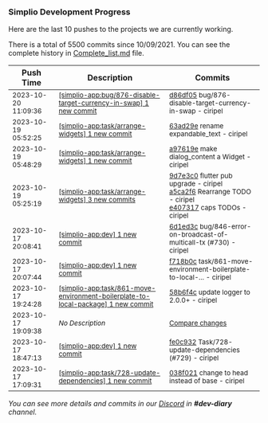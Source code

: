 
### Simplio Development Progress

Here are the last 10 pushes to the projects we are currently working.

There is a total of 5500 commits since 10/09/2021. You can see the complete history in
 [Complete_list.md](Complete_list.md) file.

| Push Time | Description | Commits |
| --- | --- | --- |
| <sub>2023-10-20 11:09:36</sub> | <sub>[[simplio-app:bug/876-disable-target-currency-in-swap] 1 new commit](https://github.com/SimplioOfficial/simplio-app/commit/d86df051d83f6ff06d375c189babc5df40033c8f)</sub> | <sub>[d86df05](https://github.com/SimplioOfficial/simplio-app/commit/d86df051d83f6ff06d375c189babc5df40033c8f) bug/876-disable-target-currency-in-swap - ciripel</sub> |
| <sub>2023-10-19 05:52:25</sub> | <sub>[[simplio-app:task/arrange-widgets] 1 new commit](https://github.com/SimplioOfficial/simplio-app/commit/63ad29e612dd4f736393edd15f8b9dc79d6963d6)</sub> | <sub>[63ad29e](https://github.com/SimplioOfficial/simplio-app/commit/63ad29e612dd4f736393edd15f8b9dc79d6963d6) rename expandable_text - ciripel</sub> |
| <sub>2023-10-19 05:48:29</sub> | <sub>[[simplio-app:task/arrange-widgets] 1 new commit](https://github.com/SimplioOfficial/simplio-app/commit/a97619ef57d541c5176afb67022f2248c0551e43)</sub> | <sub>[a97619e](https://github.com/SimplioOfficial/simplio-app/commit/a97619ef57d541c5176afb67022f2248c0551e43) make dialog_content a Widget - ciripel</sub> |
| <sub>2023-10-19 05:25:19</sub> | <sub>[[simplio-app:task/arrange-widgets] 3 new commits](https://github.com/SimplioOfficial/simplio-app/compare/9d7e3c0e9937^...e407317fade2)</sub> | <sub>[9d7e3c0](https://github.com/SimplioOfficial/simplio-app/commit/9d7e3c0e9937db6f4de9089351c1b68245fdea96) flutter pub upgrade - ciripel<br>[a5ca2f6](https://github.com/SimplioOfficial/simplio-app/commit/a5ca2f6a88ba91a1262736f2ad387a4ba3fd94ec) Rearrange TODO - ciripel<br>[e407317](https://github.com/SimplioOfficial/simplio-app/commit/e407317fade2d90de1b9d9926480d4b651be908f) caps TODOs - ciripel</sub> |
| <sub>2023-10-17 20:08:41</sub> | <sub>[[simplio-app:dev] 1 new commit](https://github.com/SimplioOfficial/simplio-app/commit/6d1ed3c28dbe0a8ade7ea9079675658c663a1296)</sub> | <sub>[6d1ed3c](https://github.com/SimplioOfficial/simplio-app/commit/6d1ed3c28dbe0a8ade7ea9079675658c663a1296) bug/846-error-on-broadcast-of-multicall-tx (#730) - ciripel</sub> |
| <sub>2023-10-17 20:07:44</sub> | <sub>[[simplio-app:dev] 1 new commit](https://github.com/SimplioOfficial/simplio-app/commit/f718b0ca9c8b4f1fdd78813592181a78ab54c451)</sub> | <sub>[f718b0c](https://github.com/SimplioOfficial/simplio-app/commit/f718b0ca9c8b4f1fdd78813592181a78ab54c451) task/861-move-environment-boilerplate-to-local-... - ciripel</sub> |
| <sub>2023-10-17 19:24:28</sub> | <sub>[[simplio-app:task/861-move-environment-boilerplate-to-local-package] 1 new commit](https://github.com/SimplioOfficial/simplio-app/commit/58b6f4cf94329b15aa82cfad0af3830b80b09e62)</sub> | <sub>[58b6f4c](https://github.com/SimplioOfficial/simplio-app/commit/58b6f4cf94329b15aa82cfad0af3830b80b09e62) update logger to 2.0.0+ - ciripel</sub> |
| <sub>2023-10-17 19:09:38</sub> | <sub>_No Description_</sub> | <sub>[Compare changes](https://github.com/SimplioOfficial/simplio-app/compare/6c9074e2c9ee...d1a3af72315f)</sub> |
| <sub>2023-10-17 18:47:13</sub> | <sub>[[simplio-app:dev] 1 new commit](https://github.com/SimplioOfficial/simplio-app/commit/fe0c932ce22fd8ef61a08f7558814af3d0c7f5ff)</sub> | <sub>[fe0c932](https://github.com/SimplioOfficial/simplio-app/commit/fe0c932ce22fd8ef61a08f7558814af3d0c7f5ff) Task/728-update-dependencies (#729) - ciripel</sub> |
| <sub>2023-10-17 17:09:31</sub> | <sub>[[simplio-app:task/728-update-dependencies] 1 new commit](https://github.com/SimplioOfficial/simplio-app/commit/038f021de4cb70235d2bbb4190f8f78d90c9482a)</sub> | <sub>[038f021](https://github.com/SimplioOfficial/simplio-app/commit/038f021de4cb70235d2bbb4190f8f78d90c9482a) change to head instead of base - ciripel</sub> |

_You can see more details and commits in our [Discord](https://discord.gg/aKhjuwZmdP) in **#dev-diary** channel._
